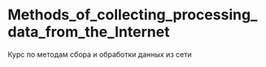 # Methods_of_collecting_processing_data_from_the_Internet
Курс по методам сбора и обработки данных из сети
